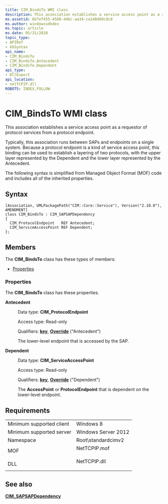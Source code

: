 ```yaml
---
title: CIM_BindsTo WMI class
description: This association establishes a service access point as a requestor of protocol services from a protocol endpoint.
ms.assetid: 6b7ef455-4560-44bc-aa34-ca140d69c8c8
ms.author: windowssdkdev
ms.topic: article
ms.date: 05/31/2018
topic_type: 
- APIRef
- kbSyntax
api_name: 
- CIM_BindsTo
- CIM_BindsTo.Antecedent
- CIM_BindsTo.Dependent
api_type: 
- DllExport
api_location: 
- netTCPIP.dll
ROBOTS: INDEX,FOLLOW
---
```


# CIM_BindsTo WMI class

This association establishes a service access point as a requestor of protocol services from a protocol endpoint.

Typically, this association runs between SAPs and endpoints on a single system. Because a protocol endpoint is a kind of service access point, this binding can be used to establish a layering of two protocols, with the upper layer represented by the Dependent and the lower layer represented by the Antecedent.

The following syntax is simplified from Managed Object Format (MOF) code and includes all of the inherited properties.

## Syntax

``` syntax
[Association, UMLPackagePath("CIM::Core::Service"), Version("2.10.0"), AMENDMENT]
class CIM_BindsTo : CIM_SAPSAPDependency
{
  CIM_ProtocolEndpoint   REF Antecedent;
  CIM_ServiceAccessPoint REF Dependent;
};
```

## Members

The **CIM\_BindsTo** class has these types of members:

-   [Properties](#properties)

### Properties

The **CIM\_BindsTo** class has these properties.

<dl> <dt>

**Antecedent**
</dt> <dd> <dl> <dt>

Data type: **CIM\_ProtocolEndpoint**
</dt> <dt>

Access type: Read-only
</dt> <dt>

Qualifiers: [**key**](/windows/win32/wmisdk/key-qualifier), [**Override**](/windows/win32/wmisdk/standard-qualifiers) ("Antecedent")
</dt> </dl>

The lower-level endpoint that is accessed by the SAP.

</dd> <dt>

**Dependent**
</dt> <dd> <dl> <dt>

Data type: **CIM\_ServiceAccessPoint**
</dt> <dt>

Access type: Read-only
</dt> <dt>

Qualifiers: [**key**](/windows/win32/wmisdk/key-qualifier), [**Override**](/windows/win32/wmisdk/standard-qualifiers) ("Dependent")
</dt> </dl>

The **AccessPoint** or **ProtocolEndpoint** that is dependent on the lower-level endpoint.

</dd> </dl>

## Requirements



|                                     |                                                                                         |
|-------------------------------------|-----------------------------------------------------------------------------------------|
| Minimum supported client<br/> | Windows 8<br/>                                                                    |
| Minimum supported server<br/> | Windows Server 2012<br/>                                                          |
| Namespace<br/>                | Root\\standardcimv2<br/>                                                          |
| MOF<br/>                      | <dl> <dt>NetTCPIP.mof</dt> </dl> |
| DLL<br/>                      | <dl> <dt>NetTCPIP.dll</dt> </dl> |



## See also

<dl> <dt>

[**CIM\_SAPSAPDependency**](cim-sapsapdependency.md)
</dt> </dl>

 

